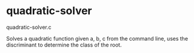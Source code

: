quadratic-solver
================

quadratic-solver.c

Solves a quadratic function given a, b, c from the command line,
uses the discriminant to determine the class of the root.
